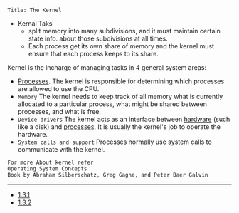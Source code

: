 ```
Title: The Kernel
```
- Kernal Taks
    - split memory into many subdivisions, and it must maintain certain state info. about those subdivisions at all times.
    - Each process get its own share of memory and the kernel must ensure that each process keeps to its share.

Kernel is the incharge of managing tasks in 4 general system areas:
- [Processes](./Process.md). The kernel is responsible for determining which processes are allowed to use the CPU.
- ```Memory``` The kernel needs to keep track of all memory what is currently allocated to a particular process, what might be shared between processes, and what is free.
- ```Device drivers``` The kernel acts as an interface between [hardware](./Hardware.md) (such like a disk) and [processes](./Process.md). It is usually the kernel's job to operate the hardware.
- ```System calls and support``` Processes normally use system calls to communicate with the kernel. 

```NOTE
For more About kernel refer 
Operating System Concepts
Book by Abraham Silberschatz, Greg Gagne, and Peter Baer Galvin
```
---

- [1.3.1](./1.3.1.md)
- [1.3.2](./1.3.2.md)
